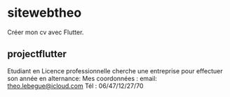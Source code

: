 # sitewebtheo

Créer mon cv avec Flutter.

## projectflutter
Etudiant en Licence professionnelle cherche une entreprise pour effectuer son année en alternance:
Mes coordonnées : 
email: theo.lebegue@icloud.com
Tél : 06/47/12/27/70

